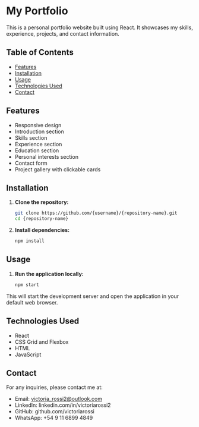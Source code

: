 # My Portfolio

This is a personal portfolio website built using React. It showcases my skills, experience, projects, and contact information.

## Table of Contents
- [Features](#features)
- [Installation](#installation)
- [Usage](#usage)
- [Technologies Used](#technologies-used)
- [Contact](#contact)

## Features
- Responsive design
- Introduction section
- Skills section
- Experience section
- Education section
- Personal interests section
- Contact form
- Project gallery with clickable cards

## Installation
1. **Clone the repository:**
   ```bash
   git clone https://github.com/{username}/{repository-name}.git
   cd {repository-name}
2. **Install dependencies:**
    ```bash 
    npm install

## Usage
1. **Run the application locally:**
    ```bash
    npm start
This will start the development server and open the application in your default web browser.

## Technologies Used
- React
- CSS Grid and Flexbox
- HTML
- JavaScript

## Contact
For any inquiries, please contact me at:
- Email: victoria_rossi2@outlook.com
- LinkedIn: linkedin.com/in/victoriarossi2
- GitHub: github.com/victoriarossi
- WhatsApp: +54 9 11 6899 4849